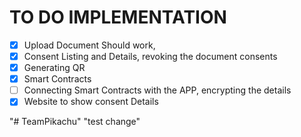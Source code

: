 # TO DO IMPLEMENTATION

* [X] Upload Document Should work,
* [X] Consent Listing and Details, revoking the document consents
* [X] Generating QR
* [X] Smart Contracts
* [ ] Connecting Smart Contracts with the APP, encrypting the details
* [X] Website to show consent Details

"# TeamPikachu" 
"test change" 
